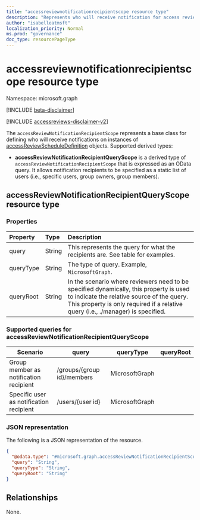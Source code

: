 ```yaml
---
title: "accessreviewnotificationrecipientscope resource type"
description: "Represents who will receive notification for access reviews."
author: "isabelleatmsft"
localization_priority: Normal
ms.prod: "governance"
doc_type: resourcePageType
---
```


# accessreviewnotificationrecipientscope resource type

Namespace: microsoft.graph

[!INCLUDE [beta-disclaimer](../../includes/beta-disclaimer.md)]

[!INCLUDE [accessreviews-disclaimer-v2](../../includes/accessreviews-disclaimer-v2.md)]

The `accessReviewNotificationRecipientScope` represents a base class for defining who will receive notifications on instances of [accessReviewScheduleDefinition](accessreviewscheduledefinition.md) objects. Supported derived 
types:
- **accessReviewNotificationRecipientQueryScope** is a derived type of `accessReviewNotificationRecipientScope` that is expressed as an OData query. It allows notification recipients to be specified as a static list of users (i.e., specific users, group owners, group members).

## accessReviewNotificationRecipientQueryScope resource type
### Properties
| Property | Type | Description |
| :-------------------------| :---------- | :---------- |
| query | String | This represents the query for what the recipients are. See table for examples. |
| queryType | String | The type of query. Example,  `MicrosoftGraph`. |
| queryRoot | String | In the scenario where reviewers need to be specified dynamically, this property is used to indicate the relative source of the query. This property is only required if a relative query (i.e., ./manager) is specified. |

### Supported queries for accessReviewNotificationRecipientQueryScope

|Scenario| query | queryType | queryRoot |
|--|--|--|--|
| Group member as notification recipient | /groups/{group id}/members |MicrosoftGraph||
| Specific user as notification recipient | /users/{user id} |MicrosoftGraph||


### JSON representation
The following is a JSON representation of the resource.
<!-- {
  "blockType": "resource",
  "@odata.type": "microsoft.graph.accessreviewnotificationrecipientscope"
}
-->
``` json
{
  "@odata.type": "#microsoft.graph.accessReviewNotificationRecipientScope",
  "query": "String",
  "queryType": "String",
  "queryRoot": "String"
}
```

## Relationships
None.
